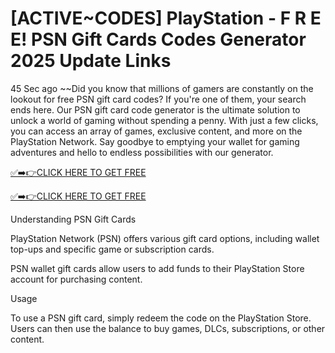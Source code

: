 # [ACTIVE~CODES] PlayStation - F R E E! PSN Gift Cards Codes Generator 2025 Update Links

45 Sec ago ~~Did you know that millions of gamers are constantly on the lookout for free PSN gift card codes? If you're one of them, your search ends here. Our PSN gift card code generator is the ultimate solution to unlock a world of gaming without spending a penny. With just a few clicks, you can access an array of games, exclusive content, and more on the PlayStation Network. Say goodbye to emptying your wallet for gaming adventures and hello to endless possibilities with our generator.


[✅➡️👉CLICK HERE TO GET FREE ](https://shorter.me/nVzTR)

[✅➡️👉CLICK HERE TO GET FREE ](https://shorter.me/nVzTR)


Understanding PSN Gift Cards

PlayStation Network (PSN) offers various gift card options, including wallet top-ups and specific game or subscription cards.

PSN wallet gift cards allow users to add funds to their PlayStation Store account for purchasing content.

Usage

To use a PSN gift card, simply redeem the code on the PlayStation Store. Users can then use the balance to buy games, DLCs, subscriptions, or other content.
